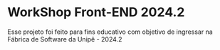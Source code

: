 # WorkShop Front-END 2024.2

Esse projeto foi feito para fins educativo com objetivo de ingressar na Fábrica de Software da Unipê - 2024.2


